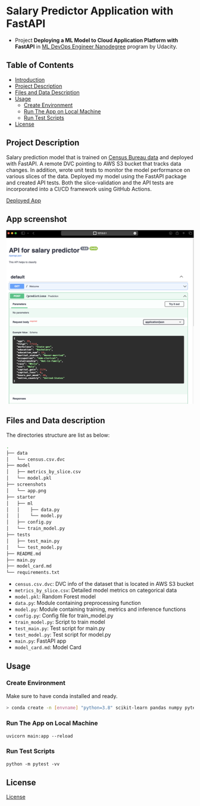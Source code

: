 # Salary Predictor Application with FastAPI

- Project **Deploying a ML Model to Cloud Application Platform with FastAPI** in [ML DevOps Engineer Nanodegree](https://www.udacity.com/course/machine-learning-dev-ops-engineer-nanodegree--nd0821)  program by Udacity.

## Table of Contents

- [Introduction](#ml-pipeline-for-short-term-rental-prices-in-nyc)
- [Project Description](#project-description)
- [Files and Data Description](#files-and-data-description)
- [Usage](#usage)
  * [Create Environment](#create-environment)
  * [Run The App on Local Machine](#run-the-app-on-local-machine)
  * [Run Test Scripts](#run-test-scripts)
- [License](#license)

## Project Description
Salary prediction model that is trained on [Census Bureau data](https://archive.ics.uci.edu/ml/datasets/census+income) and deployed with FastAPI. A remote DVC pointing to AWS S3 bucket that tracks data changes. In addition, wrote unit tests to monitor the model performance on various slices of the data. Deployed my model using the FastAPI package and created API tests. Both the slice-validation and the API tests are incorporated into a CI/CD framework using GitHub Actions.

[Deployed App](https://salary-predictor.onrender.com/docs)

## App screenshot

![App](/screenshots/app.png)

## Files and Data description
The directories structure are list as below:
```bash
.
├── data
│   └── census.csv.dvc
├── model
│   ├── metrics_by_slice.csv
│   └── model.pkl
├── screenshots
│   └── app.png
├── starter
│   ├── ml
│   │    ├── data.py
│   │    └── model.py
│   ├── config.py
│   └── train_model.py
├── tests
│   ├── test_main.py
│   └── test_model.py
├── README.md
├── main.py
├── model_card.md
└── requirements.txt
```


- ```census.csv.dvc```: DVC info of the dataset that is located in AWS S3 bucket
- ```metrics_by_slice.csv```: Detailed model metrics on categorical data
- ```model.pkl```: Random Forest model
- ```data.py```: Module containing preprocessing function
- ```model.py```: Module containing training, metrics and inference functions
- ```config.py```: Config file for train_model.py
- ```train_model.py```: Script to train model
- ```test_main.py```: Test script for main.py
- ```test_model.py```: Test script for model.py
- ```main.py```: FastAPI app
- ```model_card.md```: Model Card

## Usage

### Create Environment
Make sure to have conda installed and ready.

```bash
> conda create -n [envname] "python=3.8" scikit-learn pandas numpy pytest jupyter jupyterlab fastapi uvicorn -c conda-forge
```

### Run The App on Local Machine
```
uvicorn main:app --reload
```

### Run Test Scripts
```
python -m pytest -vv
```

## License

[License](LICENSE.txt)
